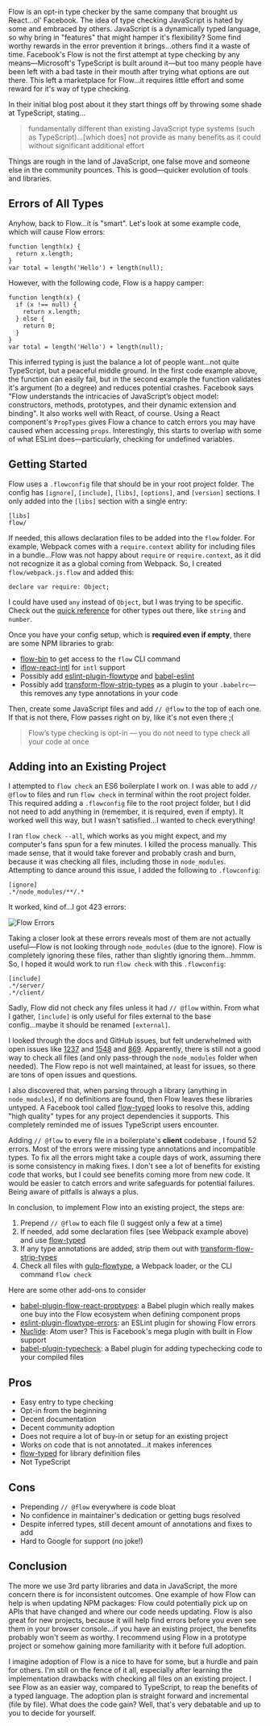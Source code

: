 Flow is an opt-in type checker by the same company that brought us React...ol' Facebook. The idea of type checking JavaScript is hated by some and embraced by others. JavaScript is a dynamically typed language, so why bring in "features" that might hamper it's flexibility? Some find worthy rewards in the error prevention it brings...others find it a waste of time. Facebook's Flow is not the first attempt at type checking by any means—Microsoft's TypeScript is built around it—but too many people have been left with a bad taste in their mouth after trying what options are out there. This left a marketplace for Flow...it requires little effort and some reward for it's way of type checking.

In their initial blog post about it they start things off by throwing some shade at TypeScript, stating...

> fundamentally different than existing JavaScript type systems (such as TypeScript)...[which does] not provide as many benefits as it could without significant additional effort

Things are rough in the land of JavaScript, one false move and someone else in the community pounces. This is good—quicker evolution of tools and libraries.

## Errors of All Types
Anyhow, back to Flow...it is "smart". Let's look at some example code, which will cause Flow errors:

```
function length(x) {
  return x.length;
}
var total = length('Hello') + length(null);
```

However, with the following code, Flow is a happy camper:

```
function length(x) {
  if (x !== null) {
    return x.length;
  } else {
    return 0;
  }
}
var total = length('Hello') + length(null);
```

This inferred typing is just the balance a lot of people want...not quite TypeScript, but a peaceful middle ground. In the first code example above, the function can easily fail, but in the second example the function validates it's argument (to a degree) and reduces potential crashes. Facebook says "Flow understands the intricacies of JavaScript’s object model: constructors, methods, prototypes, and their dynamic extension and binding". It also works well with React, of course. Using a React component's `PropTypes` gives Flow a chance to catch errors you may have caused when accessing `props`. Interestingly, this starts to overlap with some of what ESLint does—particularly, checking for undefined variables.

## Getting Started
Flow uses a `.flowconfig` file that should be in your root project folder. The config has `[ignore]`, `[include]`, `[libs]`, `[options]`, and `[version]` sections. I only added into the `[libs]` section with a single entry:

```
[libs]
flow/
```
If needed, this allows declaration files to be added into the `flow` folder. For example, Webpack comes with a `require.context` ability for including files in a bundle...Flow was not happy about `require` or `require.context`, as it did not recognize it as a global coming from Webpack. So, I created `flow/webpack.js.flow` and added this:

```
declare var require: Object;
```
I could have used `any` instead of `Object`, but I was trying to be specific. Check out the [quick reference](https://flowtype.org/docs/quick-reference.html) for other types out there, like `string` and `number`.

Once you have your config setup, which is __required even if empty__, there are some NPM libraries to grab:

- [flow-bin](https://github.com/flowtype/flow-bin) to get access to the `flow` CLI command
- [iflow-react-intl](https://www.npmjs.com/package/iflow-react-intl) for `intl` support
- Possibly add [eslint-plugin-flowtype](https://github.com/gajus/eslint-plugin-flowtype) and [babel-eslint](https://github.com/babel/babel-eslint)
- Possibly add [transform-flow-strip-types](https://babeljs.io/docs/plugins/transform-flow-strip-types/) as a plugin to your `.babelrc`—this removes any type annotations in your code

Then, create some JavaScript files and add `// @flow` to the top of each one. If that is not there, Flow passes right on by, like it's not even there ;(

> Flow’s type checking is opt-in — you do not need to type check all your code at once

## Adding into an Existing Project
I attempted to `flow check` an ES6 boilerplate I work on. I was able to add `// @flow` to files and run `flow check` in terminal within the root project folder. This required adding a `.flowconfig` file to the root project folder, but I did not need to add anything in (remember, it is required, even if empty). It worked well this way, but I wasn't satisfied...I wanted to check everything!

I ran `flow check --all`, which works as you might expect, and my computer's fans spun for a few minutes. I killed the process manually. This made sense, that it would take forever and probably crash and burn, because it was checking all files, including those in `node_modules`. Attempting to dance around this issue, I added the following to `.flowconfig`:

```
[ignore]
.*/node_modules/**/.*
```

It worked, kind of...I got 423 errors:

![Flow Errors](/assets/img/thoughts/flow-errors.jpg)


Taking a closer look at these errors reveals most of them are not actually useful—Flow is not looking through `node_modules` (due to the ignore). Flow is completely ignoring these files, rather than slightly ignoring them...hmmm. So, I hoped it would work to run `flow check` with this `.flowconfig`:

```
[include]
.*/server/
.*/client/
```

Sadly, Flow did not check any files unless it had `// @flow` within. From what I gather, `[include]` is only useful for files external to the base config...maybe it should be renamed `[external]`.

I looked through the docs and GitHub issues, but felt underwhelmed with open issues like [1237](https://github.com/facebook/flow/issues/1237) and [1548](https://github.com/facebook/flow/issues/1548) and [869](https://github.com/facebook/flow/issues/869). Apparently, there is still not a good way to check all files (and only pass-through the `node_modules` folder when needed). The Flow repo is not well maintained, at least for issues, so there are tons of open issues and questions.

I also discovered that, when parsing through a library (anything in `node_modules`), if no definitions are found, then Flow leaves these libraries untyped. A Facebook tool called [flow-typed](https://github.com/flowtype/flow-typed) looks to resolve this, adding "high quality" types for any project dependencies it supports. This completely reminded me of issues TypeScript users encounter.

Adding `// @flow` to every file in a boilerplate's __client__ codebase , I found 52 errors. Most of the errors were missing type annotations and incompatible types. To fix all the errors might take a couple days of work, assuming there is some consistency in making fixes. I don't see a lot of benefits for existing code that works, but I could see benefits coming more from new code. It would be easier to catch errors and write safeguards for potential failures. Being aware of pitfalls is always a plus.

In conclusion, to implement Flow into an existing project, the steps are:

1. Prepend `// @flow` to each file (I suggest only a few at a time)
2. If needed, add some declaration files (see Webpack example above) and use [flow-typed](https://github.com/flowtype/flow-typed)
3. If any type annotations are added, strip them out with [transform-flow-strip-types](https://babeljs.io/docs/plugins/transform-flow-strip-types/)
4. Check all files with [gulp-flowtype](https://github.com/charliedowler/gulp-flowtype), a Webpack loader, or the CLI command `flow check`

Here are some other add-ons to consider
- [babel-plugin-flow-react-proptypes](https://github.com/brigand/babel-plugin-flow-react-proptypes): a Babel plugin which really makes one buy into the Flow ecosystem when defining component props
- [eslint-plugin-flowtype-errors](https://github.com/amilajack/eslint-plugin-flowtype-errors): an ESLint plugin for showing Flow errors
- [Nuclide](https://nuclide.io): Atom user? This is Facebook's mega plugin with built in Flow support
- [babel-plugin-typecheck](https://github.com/codemix/babel-plugin-typecheck): a Babel plugin for adding typechecking code to your compiled files

## Pros
- Easy entry to type checking
- Opt-in from the beginning
- Decent documentation
- Decent community adoption
- Does not require a lot of buy-in or setup for an existing project
- Works on code that is not annotated...it makes inferences
- [flow-typed](https://github.com/flowtype/flow-typed) for library definition files
- Not TypeScript

## Cons
- Prepending `// @flow` everywhere is code bloat
- No confidence in maintainer's dedication or getting bugs resolved
- Despite inferred types, still decent amount of annotations and fixes to add
- Hard to Google for support (no joke!)

## Conclusion
The more we use 3rd party libraries and data in JavaScript, the more concern there is for inconsistent outcomes. One example of how Flow can help is when updating NPM packages: Flow could potentially pick up on APIs that have changed and where our code needs updating. Flow is also great for new projects, because it will help find errors before you even see them in your browser console...if you have an existing project, the benefits probably won't seem as worthy. I recommend using Flow in a prototype project or somehow gaining more familiarity with it before full adoption.

I imagine adoption of Flow is a nice to have for some, but a hurdle and pain for others. I'm still on the fence of it all, especially after learning the implementation drawbacks with checking all files on an existing project. I see Flow as an easier way, compared to TypeScript, to reap the benefits of a typed language. The adoption plan is straight forward and incremental (file by file). What does the code gain? Well, that's very debatable and up to you to decide for yourself.
